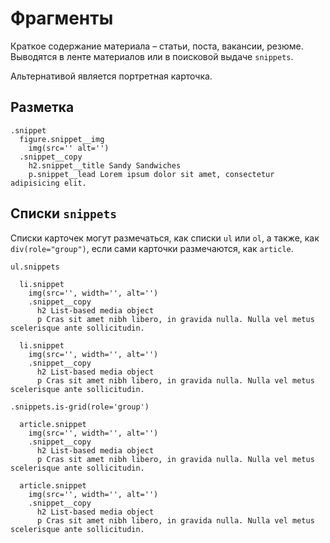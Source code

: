 # Фрагменты

Краткое содержание материала – статьи, поста, вакансии, резюме. Выводятся в ленте материалов или в поисковой выдаче `snippets`.

Альтернативой является портретная карточка.

## Разметка

```pug
.snippet
  figure.snippet__img
    img(src='' alt='')
  .snippet__copy
    h2.snippet__title Sandy Sandwiches
    p.snippet__lead Lorem ipsum dolor sit amet, consectetur adipisicing elit.
```

## Списки `snippets`

Списки карточек могут размечаться, как списки `ul` или `ol`, а также, как `div(role="group")`, если сами карточки размечаются, как `article`.

```pug
ul.snippets

  li.snippet
    img(src='', width='', alt='')
    .snippet__copy
      h2 List-based media object
      p Cras sit amet nibh libero, in gravida nulla. Nulla vel metus scelerisque ante sollicitudin.

  li.snippet
    img(src='', width='', alt='')
    .snippet__copy
      h2 List-based media object
      p Cras sit amet nibh libero, in gravida nulla. Nulla vel metus scelerisque ante sollicitudin.

.snippets.is-grid(role='group')

  article.snippet
    img(src='', width='', alt='')
    .snippet__copy
      h2 List-based media object
      p Cras sit amet nibh libero, in gravida nulla. Nulla vel metus scelerisque ante sollicitudin.

  article.snippet
    img(src='', width='', alt='')
    .snippet__copy
      h2 List-based media object
      p Cras sit amet nibh libero, in gravida nulla. Nulla vel metus scelerisque ante sollicitudin.
```

